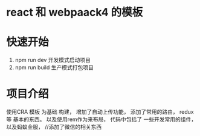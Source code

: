 # react 和 webpaack4 的模板

# 快速开始
1. npm run dev            开发模式启动项目
3. npm run build          生产模式打包项目


# 项目介绍
 使用CRA 模板 为基础 构建，
 增加了自动上传功能， 添加了常用的路由， redux 等 基本的东西。 
 以及使用rem作为来布局， 
 代码中包括了 一些开发常用的组件， 以及蚂蚁金服，
 //添加了微信的相关东西
